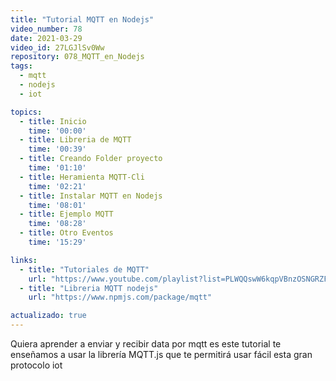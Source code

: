 ```yaml
---
title: "Tutorial MQTT en Nodejs"
video_number: 78
date: 2021-03-29
video_id: 27LGJlSv0Ww
repository: 078_MQTT_en_Nodejs
tags:
  - mqtt
  - nodejs
  - iot

topics:
  - title: Inicio
    time: '00:00'
  - title: Libreria de MQTT
    time: '00:39'
  - title: Creando Folder proyecto
    time: '01:10'
  - title: Heramienta MQTT-Cli
    time: '02:21'
  - title: Instalar MQTT en Nodejs
    time: '08:01'
  - title: Ejemplo MQTT
    time: '08:28'
  - title: Otro Eventos
    time: '15:29'

links:
  - title: "Tutoriales de MQTT"
    url: "https://www.youtube.com/playlist?list=PLWQQswW6kqpVBnzOSNGRZFZLXXxXHrXIO"
  - title: "Libreria MQTT nodejs"
    url: "https://www.npmjs.com/package/mqtt"

actualizado: true
---
```


Quiera aprender a enviar y recibir data por mqtt es este tutorial te enseñamos a usar la librería MQTT.js que te permitirá usar fácil esta gran protocolo iot  
